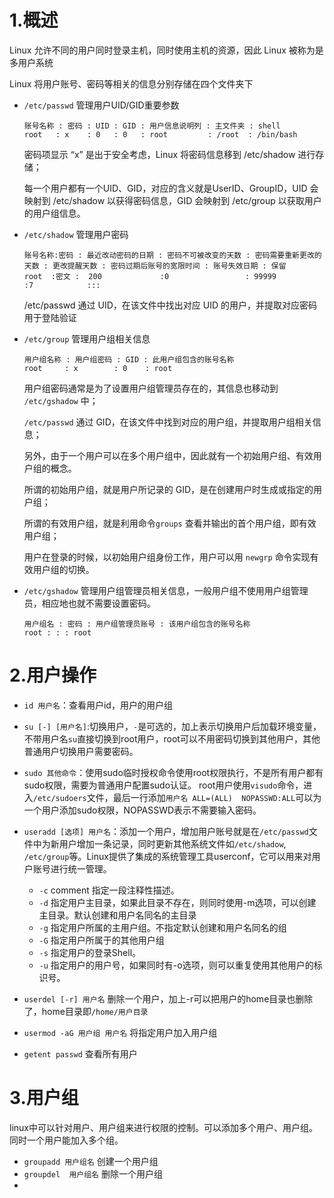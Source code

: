 # 1.概述

Linux 允许不同的用户同时登录主机，同时使用主机的资源，因此 Linux 被称为是多用户系统

Linux 将用户账号、密码等相关的信息分别存储在四个文件夹下

- `/etc/passwd`  管理用户UID/GID重要参数

    ```text
    账号名称 : 密码 : UID : GID : 用户信息说明列 : 主文件夹 : shell
    root   : x    : 0   : 0   : root         : /root  : /bin/bash
    ```

    密码项显示 “x” 是出于安全考虑，Linux 将密码信息移到 /etc/shadow 进行存储；

    每一个用户都有一个UID、GID，对应的含义就是UserID、GroupID，UID 会映射到 /etc/shadow 以获得密码信息，GID 会映射到 /etc/group 以获取用户的用户组信息。

- `/etc/shadow` 管理用户密码

    ```text
    账号名称:密码 : 最近改动密码的日期 : 密码不可被改变的天数 : 密码需要重新更改的天数 : 更改提醒天数 : 密码过期后账号的宽限时间 : 账号失效日期 : 保留
    root  :密文 :  200             :0                 : 99999              :7            :::
    ```

    /etc/passwd 通过 UID，在该文件中找出对应 UID 的用户，并提取对应密码用于登陆验证

- `/etc/group` 管理用户组相关信息

    ```text
    用户组名称 : 用户组密码 : GID : 此用户组包含的账号名称
    root     : x        : 0    : root
    ```

    用户组密码通常是为了设置用户组管理员存在的，其信息也移动到 `/etc/gshadow` 中；

    `/etc/passwd` 通过 GID，在该文件中找到对应的用户组，并提取用户组相关信息；

    另外，由于一个用户可以在多个用户组中，因此就有一个初始用户组、有效用户组的概念。

    所谓的初始用户组，就是用户所记录的 GID，是在创建用户时生成或指定的用户组；

    所谓的有效用户组，就是利用命令`groups` 查看并输出的首个用户组，即有效用户组；

    用户在登录的时候，以初始用户组身份工作，用户可以用 `newgrp` 命令实现有效用户组的切换。

- `/etc/gshadow` 管理用户组管理员相关信息，一般用户组不使用用户组管理员，相应地也就不需要设置密码。

    ```text
    用户组名 : 密码 : 用户组管理员账号 : 该用户组包含的账号名称
    root : : : root
    ```

# 2.用户操作

- `id 用户名`：查看用户id，用户的用户组

- `su [-] [用户名]`:切换用户，`-`是可选的，加上表示切换用户后加载环境变量，不带用户名`su`直接切换到root用户，root可以不用密码切换到其他用户，其他普通用户切换用户需要密码。

- `sudo 其他命令`：使用sudo临时授权命令使用root权限执行，不是所有用户都有sudo权限，需要为普通用户配置sudo认证。
    root用户使用`visudo`命令，进入`/etc/sudoers`文件，最后一行添加`用户名 ALL=(ALL)  NOPASSWD:ALL`可以为一个用户添加sudo权限，NOPASSWD表示不需要输入密码。
    
- `useradd [选项] 用户名`：添加一个用户，增加用户账号就是在`/etc/passwd`文件中为新用户增加一条记录，同时更新其他系统文件如`/etc/shadow`, `/etc/group`等。Linux提供了集成的系统管理工具userconf，它可以用来对用户账号进行统一管理。
    - `-c` comment 指定一段注释性描述。
    - `-d` 指定用户主目录，如果此目录不存在，则同时使用-m选项，可以创建主目录。默认创建和用户名同名的主目录
    - `-g` 指定用户所属的主用户组。不指定默认创建和用户名同名的组
    - `-G` 指定用户所属于的其他用户组
    - `-s` 指定用户的登录Shell。
    - `-u` 指定用户的用户号，如果同时有-o选项，则可以重复使用其他用户的标识号。
    
- `userdel [-r] 用户名` 删除一个用户，加上-r可以把用户的home目录也删除了，home目录即`/home/用户目录`

- `usermod -aG 用户组 用户名` 将指定用户加入用户组

- `getent passwd` 查看所有用户

    

# 3.用户组

linux中可以针对用户、用户组来进行权限的控制。可以添加多个用户、用户组。同时一个用户能加入多个组。

- `groupadd 用户组名` 创建一个用户组
- `groupdel  用户组名` 删除一个用户组
- 



